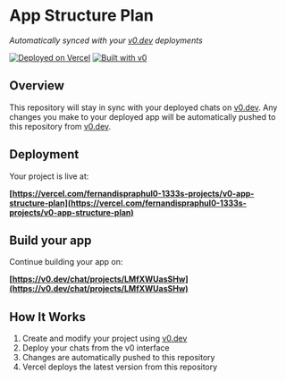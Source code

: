 # App Structure Plan

*Automatically synced with your [v0.dev](https://v0.dev) deployments*

[![Deployed on Vercel](https://img.shields.io/badge/Deployed%20on-Vercel-black?style=for-the-badge&logo=vercel)](https://vercel.com/fernandispraphul0-1333s-projects/v0-app-structure-plan)
[![Built with v0](https://img.shields.io/badge/Built%20with-v0.dev-black?style=for-the-badge)](https://v0.dev/chat/projects/LMfXWUasSHw)

## Overview

This repository will stay in sync with your deployed chats on [v0.dev](https://v0.dev).
Any changes you make to your deployed app will be automatically pushed to this repository from [v0.dev](https://v0.dev).

## Deployment

Your project is live at:

**[https://vercel.com/fernandispraphul0-1333s-projects/v0-app-structure-plan](https://vercel.com/fernandispraphul0-1333s-projects/v0-app-structure-plan)**

## Build your app

Continue building your app on:

**[https://v0.dev/chat/projects/LMfXWUasSHw](https://v0.dev/chat/projects/LMfXWUasSHw)**

## How It Works

1. Create and modify your project using [v0.dev](https://v0.dev)
2. Deploy your chats from the v0 interface
3. Changes are automatically pushed to this repository
4. Vercel deploys the latest version from this repository